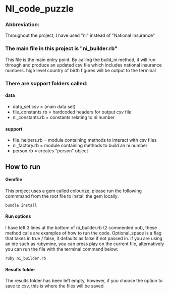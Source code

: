 # NI_code_puzzle

### Abbreviation:
Throughout the project, I have used "ni" instead of "National Insurance"


### The main file in this project is "ni_builder.rb"
This file is the main entry point. By calling the build_ni method, it will run through and produce an updated
csv file which includes national insurance numbers. high level country of birth figures will be output to the terminal

### There are support folders called:
#### data
* data_set.csv = (main data set)
* file_constants.rb = hardcoded headers for output csv file
* ni_constants.rb = constants relating to ni number


#### support
* file_helpers.rb = module containing methods to interact with csv files
* ni_factory.rb = module containing methods to build an ni number
* person.rb = creates "person" object

## How to run

#### Gemfile
This project uses a gem called colourize, please run the following commmand from the root file to install the gem locally:
```
bundle install
```

#### Run options
I have left 3 lines at the bottom of ni_builder.rb (2 commented out), these method calls are examples of how to run the code.
Optional_space is a flag that takes in true / false, it defaults as false if not passed in.
if you are using an ide such as rubymine, you can press play on the current file, alternatively you can run the file with the terminal command below:
```
ruby ni_builder.rb
```


#### Results folder
The results folder has been left empty, however, if you choose the option to save to csv, this is where the files will be saved
